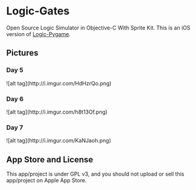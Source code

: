 Logic-Gates
===========

Open Source Logic Simulator in Objective-C With Sprite Kit. This is an iOS version of [Logic-Pygame](https://github.com/EdwGx/Logic-Pygame).

Pictures
--------
<h3>Day 5</h3>
![alt tag](http://i.imgur.com/HdHzrQo.png)
<br>
<h3>Day 6</h3>
![alt tag](http://i.imgur.com/h8t13Of.png)
<br>
<h3>Day 7</h3>
![alt tag](http://i.imgur.com/KaNJaoh.png)

App Store and License
---------------------
This app/project is under GPL v3, and you should not upload or sell this app/project on Apple App Store.
